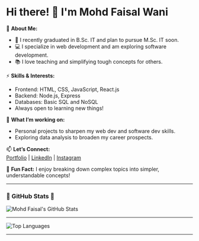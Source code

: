 # Hi there! 👋 I'm Mohd Faisal Wani

🔭 **About Me:**  
- 🌱 I recently graduated in B.Sc. IT and plan to pursue M.Sc. IT soon.  
- 💻 I specialize in web development and am exploring software development.  
- 📚 I love teaching and simplifying tough concepts for others.  

⚡ **Skills & Interests:**  
- Frontend: HTML, CSS, JavaScript, React.js  
- Backend: Node.js, Express  
- Databases: Basic SQL and NoSQL  
- Always open to learning new things!  

🌟 **What I’m working on:**  
- Personal projects to sharpen my web dev and software dev skills.  
- Exploring data analysis to broaden my career prospects.  

📫 **Let’s Connect:**  
[Portfolio](https://faisalwani.vercel.app/) | [LinkedIn](https://www.linkedin.com/in/fay-salwani) | [Instagram](https://www.instagram.com/fay_salwani/)

🚀 **Fun Fact:** I enjoy breaking down complex topics into simpler, understandable concepts!

---

### 🌟 GitHub Stats 🌟

![Mohd Faisal's GitHub Stats](https://github-readme-stats.vercel.app/api?username=faysalwani&show_icons=true&theme=radical)

---

![Top Languages](https://github-readme-stats.vercel.app/api/top-langs/?username=faysalwani&layout=compact&theme=radical)

---


